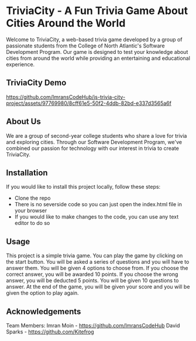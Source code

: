 # TriviaCity - A Fun Trivia Game About Cities Around the World

Welcome to TriviaCity, a web-based trivia game developed by a group of passionate students from the College of North Atlantic's Software Development Program. Our game is designed to test your knowledge about cities from around the world while providing an entertaining and educational experience.

## TriviaCity Demo

https://github.com/ImransCodeHub/js-trivia-city-project/assets/97769980/8cff61e5-50f2-4ddb-82bd-e337d3565a6f

## About Us
We are a group of second-year college students who share a love for trivia and exploring cities. Through our Software Development Program, we've combined our passion for technology with our interest in trivia to create TriviaCity.

## Installation

If you would like to install this project locally, follow these steps:
- Clone the repo
- There is no severside code so you can just open the index.html file in your browser
- If you would like to make changes to the code, you can use any text editor to do so

## Usage

This project is a simple trivia game. You can play the game by clicking on the start button. You will be asked a series of questions and you will have to answer them. You will be given 4 options to choose from. If you choose the correct answer, you will be awarded 10 points. If you choose the wrong answer, you will be deducted 5 points. You will be given 10 questions to answer. At the end of the game, you will be given your score and you will be given the option to play again. 

## Acknowledgements

Team Members:
Imran Moin - https://github.com/ImransCodeHub
David Sparks - https://github.com/Kitefrog
